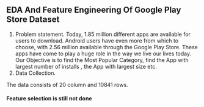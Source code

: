 ## EDA And Feature Engineering Of Google Play Store Dataset

1) Problem statement.
Today, 1.85 million different apps are available for users to download. Android users have even more from which to choose, with 2.56 million available through the Google Play Store. These apps have come to play a huge role in the way we live our lives today. Our Objective is to find the Most Popular Category, find the App with largest number of installs , the App with largest size etc.
2) Data Collection.

The data consists of 20 column and 10841 rows.

#### Feature selection is still not done